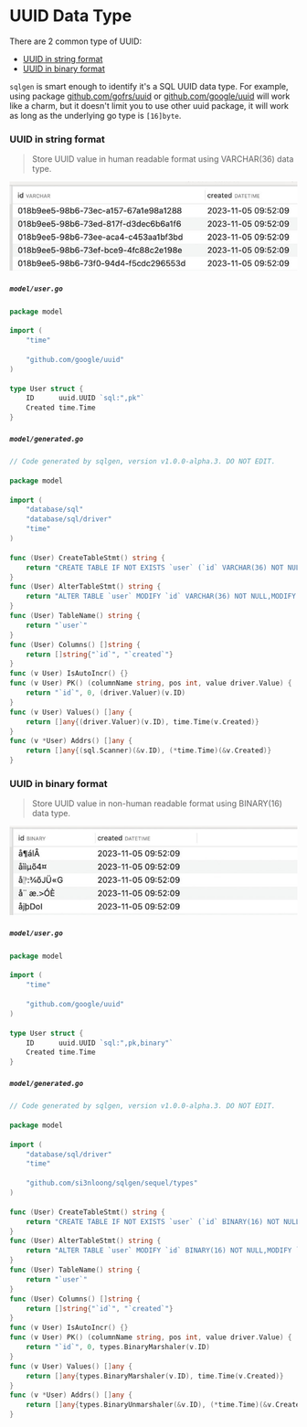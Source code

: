 # UUID Data Type

There are 2 common type of UUID:

- [UUID in string format](#uuid-in-string-format)
- [UUID in binary format](#uuid-in-binary-format)

`sqlgen` is smart enough to identify it's a SQL UUID data type. For example, using package [github.com/gofrs/uuid](https://github.com/gofrs/uuid) or [github.com/google/uuid](https://github.com/google/uuid) will work like a charm, but it doesn't limit you to use other uuid package, it will work as long as the underlying go type is `[16]byte`.

### UUID in string format

> Store UUID value in human readable format using VARCHAR(36) data type.

<img src="./images/varchar_uuid.jpg">

<h5 a><strong><code>model/user.go</code></strong></h5>

```go
package model

import (
	"time"

	"github.com/google/uuid"
)

type User struct {
	ID      uuid.UUID `sql:",pk"`
	Created time.Time
}
```

<h5 a><strong><code>model/generated.go</code></strong></h5>

```go
// Code generated by sqlgen, version v1.0.0-alpha.3. DO NOT EDIT.

package model

import (
	"database/sql"
	"database/sql/driver"
	"time"
)

func (User) CreateTableStmt() string {
	return "CREATE TABLE IF NOT EXISTS `user` (`id` VARCHAR(36) NOT NULL,`created` DATETIME NOT NULL,PRIMARY KEY (`id`));"
}
func (User) AlterTableStmt() string {
	return "ALTER TABLE `user` MODIFY `id` VARCHAR(36) NOT NULL,MODIFY `created` DATETIME NOT NULL AFTER `id`;"
}
func (User) TableName() string {
	return "`user`"
}
func (User) Columns() []string {
	return []string{"`id`", "`created`"}
}
func (v User) IsAutoIncr() {}
func (v User) PK() (columnName string, pos int, value driver.Value) {
	return "`id`", 0, (driver.Valuer)(v.ID)
}
func (v User) Values() []any {
	return []any{(driver.Valuer)(v.ID), time.Time(v.Created)}
}
func (v *User) Addrs() []any {
	return []any{(sql.Scanner)(&v.ID), (*time.Time)(&v.Created)}
}
```

### UUID in binary format

> Store UUID value in non-human readable format using BINARY(16) data type.

<img src="./images/binary_uuid.jpg">

<h5 a><strong><code>model/user.go</code></strong></h5>

```go
package model

import (
	"time"

	"github.com/google/uuid"
)

type User struct {
	ID      uuid.UUID `sql:",pk,binary"`
	Created time.Time
}
```

<h5 a><strong><code>model/generated.go</code></strong></h5>

```go
// Code generated by sqlgen, version v1.0.0-alpha.3. DO NOT EDIT.

package model

import (
	"database/sql/driver"
	"time"

	"github.com/si3nloong/sqlgen/sequel/types"
)

func (User) CreateTableStmt() string {
	return "CREATE TABLE IF NOT EXISTS `user` (`id` BINARY(16) NOT NULL,`created` DATETIME NOT NULL,PRIMARY KEY (`id`));"
}
func (User) AlterTableStmt() string {
	return "ALTER TABLE `user` MODIFY `id` BINARY(16) NOT NULL,MODIFY `created` DATETIME NOT NULL AFTER `id`;"
}
func (User) TableName() string {
	return "`user`"
}
func (User) Columns() []string {
	return []string{"`id`", "`created`"}
}
func (v User) IsAutoIncr() {}
func (v User) PK() (columnName string, pos int, value driver.Value) {
	return "`id`", 0, types.BinaryMarshaler(v.ID)
}
func (v User) Values() []any {
	return []any{types.BinaryMarshaler(v.ID), time.Time(v.Created)}
}
func (v *User) Addrs() []any {
	return []any{types.BinaryUnmarshaler(&v.ID), (*time.Time)(&v.Created)}
}
```
